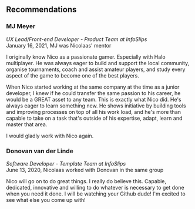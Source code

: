 ## **Recommendations**

### MJ Meyer
*UX Lead/Front-end Developer - Product Team at InfoSlips*  
January 16, 2021, MJ was Nicolaas' mentor
 
I originally know Nico as a passionate gamer. Especially with Halo multiplayer. He was always eager to build and support the local community, organise tournaments, coach and assist amateur players, and study every aspect of the game to become one of the best players.

When Nico started working at the same company at the time as a junior developer, I knew if he could transfer the same passion to his career, he would be a GREAT asset to any team. This is exactly what Nico did. He's always eager to learn something new. He shows initiative by building tools and improving processes on top of all his work load, and he's more than capable to take on a task that's outside of his expertise, adapt, learn and master that area.

I would gladly work with Nico again. 

### Donovan van der Linde
*Software Developer - Template Team at InfoSlips*  
June 13, 2020, Nicolaas worked with Donovan in the same group
 
Nico will go on to do great things. I really do believe this. Capable, dedicated, innovative and willing to do whatever is necessary to get done when you need it done. I will be watching your Github dude! I'm excited to see what else you come up with!
